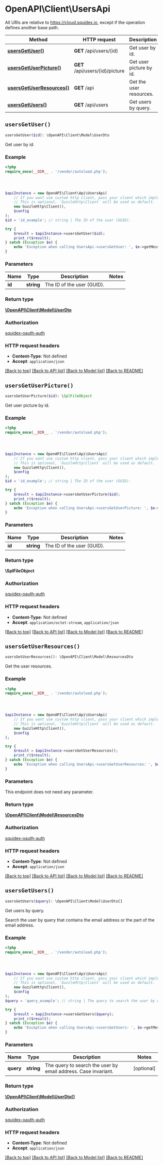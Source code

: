 # OpenAPI\Client\UsersApi

All URIs are relative to https://cloud.squidex.io, except if the operation defines another base path.

| Method | HTTP request | Description |
| ------------- | ------------- | ------------- |
| [**usersGetUser()**](UsersApi.md#usersGetUser) | **GET** /api/users/{id} | Get user by id. |
| [**usersGetUserPicture()**](UsersApi.md#usersGetUserPicture) | **GET** /api/users/{id}/picture | Get user picture by id. |
| [**usersGetUserResources()**](UsersApi.md#usersGetUserResources) | **GET** /api | Get the user resources. |
| [**usersGetUsers()**](UsersApi.md#usersGetUsers) | **GET** /api/users | Get users by query. |


## `usersGetUser()`

```php
usersGetUser($id): \OpenAPI\Client\Model\UserDto
```

Get user by id.

### Example

```php
<?php
require_once(__DIR__ . '/vendor/autoload.php');




$apiInstance = new OpenAPI\Client\Api\UsersApi(
    // If you want use custom http client, pass your client which implements `GuzzleHttp\ClientInterface`.
    // This is optional, `GuzzleHttp\Client` will be used as default.
    new GuzzleHttp\Client(),
    $config
);
$id = 'id_example'; // string | The ID of the user (GUID).

try {
    $result = $apiInstance->usersGetUser($id);
    print_r($result);
} catch (Exception $e) {
    echo 'Exception when calling UsersApi->usersGetUser: ', $e->getMessage(), PHP_EOL;
}
```

### Parameters

| Name | Type | Description  | Notes |
| ------------- | ------------- | ------------- | ------------- |
| **id** | **string**| The ID of the user (GUID). | |

### Return type

[**\OpenAPI\Client\Model\UserDto**](../Model/UserDto.md)

### Authorization

[squidex-oauth-auth](../../README.md#squidex-oauth-auth)

### HTTP request headers

- **Content-Type**: Not defined
- **Accept**: `application/json`

[[Back to top]](#) [[Back to API list]](../../README.md#endpoints)
[[Back to Model list]](../../README.md#models)
[[Back to README]](../../README.md)

## `usersGetUserPicture()`

```php
usersGetUserPicture($id): \SplFileObject
```

Get user picture by id.

### Example

```php
<?php
require_once(__DIR__ . '/vendor/autoload.php');




$apiInstance = new OpenAPI\Client\Api\UsersApi(
    // If you want use custom http client, pass your client which implements `GuzzleHttp\ClientInterface`.
    // This is optional, `GuzzleHttp\Client` will be used as default.
    new GuzzleHttp\Client(),
    $config
);
$id = 'id_example'; // string | The ID of the user (GUID).

try {
    $result = $apiInstance->usersGetUserPicture($id);
    print_r($result);
} catch (Exception $e) {
    echo 'Exception when calling UsersApi->usersGetUserPicture: ', $e->getMessage(), PHP_EOL;
}
```

### Parameters

| Name | Type | Description  | Notes |
| ------------- | ------------- | ------------- | ------------- |
| **id** | **string**| The ID of the user (GUID). | |

### Return type

**\SplFileObject**

### Authorization

[squidex-oauth-auth](../../README.md#squidex-oauth-auth)

### HTTP request headers

- **Content-Type**: Not defined
- **Accept**: `application/octet-stream`, `application/json`

[[Back to top]](#) [[Back to API list]](../../README.md#endpoints)
[[Back to Model list]](../../README.md#models)
[[Back to README]](../../README.md)

## `usersGetUserResources()`

```php
usersGetUserResources(): \OpenAPI\Client\Model\ResourcesDto
```

Get the user resources.

### Example

```php
<?php
require_once(__DIR__ . '/vendor/autoload.php');




$apiInstance = new OpenAPI\Client\Api\UsersApi(
    // If you want use custom http client, pass your client which implements `GuzzleHttp\ClientInterface`.
    // This is optional, `GuzzleHttp\Client` will be used as default.
    new GuzzleHttp\Client(),
    $config
);

try {
    $result = $apiInstance->usersGetUserResources();
    print_r($result);
} catch (Exception $e) {
    echo 'Exception when calling UsersApi->usersGetUserResources: ', $e->getMessage(), PHP_EOL;
}
```

### Parameters

This endpoint does not need any parameter.

### Return type

[**\OpenAPI\Client\Model\ResourcesDto**](../Model/ResourcesDto.md)

### Authorization

[squidex-oauth-auth](../../README.md#squidex-oauth-auth)

### HTTP request headers

- **Content-Type**: Not defined
- **Accept**: `application/json`

[[Back to top]](#) [[Back to API list]](../../README.md#endpoints)
[[Back to Model list]](../../README.md#models)
[[Back to README]](../../README.md)

## `usersGetUsers()`

```php
usersGetUsers($query): \OpenAPI\Client\Model\UserDto[]
```

Get users by query.

Search the user by query that contains the email address or the part of the email address.

### Example

```php
<?php
require_once(__DIR__ . '/vendor/autoload.php');




$apiInstance = new OpenAPI\Client\Api\UsersApi(
    // If you want use custom http client, pass your client which implements `GuzzleHttp\ClientInterface`.
    // This is optional, `GuzzleHttp\Client` will be used as default.
    new GuzzleHttp\Client(),
    $config
);
$query = 'query_example'; // string | The query to search the user by email address. Case invariant.

try {
    $result = $apiInstance->usersGetUsers($query);
    print_r($result);
} catch (Exception $e) {
    echo 'Exception when calling UsersApi->usersGetUsers: ', $e->getMessage(), PHP_EOL;
}
```

### Parameters

| Name | Type | Description  | Notes |
| ------------- | ------------- | ------------- | ------------- |
| **query** | **string**| The query to search the user by email address. Case invariant. | [optional] |

### Return type

[**\OpenAPI\Client\Model\UserDto[]**](../Model/UserDto.md)

### Authorization

[squidex-oauth-auth](../../README.md#squidex-oauth-auth)

### HTTP request headers

- **Content-Type**: Not defined
- **Accept**: `application/json`

[[Back to top]](#) [[Back to API list]](../../README.md#endpoints)
[[Back to Model list]](../../README.md#models)
[[Back to README]](../../README.md)
